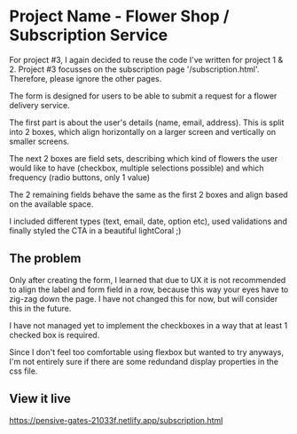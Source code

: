 # Project Name - Flower Shop / Subscription Service

For project #3, I again decided to reuse the code I've written for project 1 & 2. 
Project #3 focusses on the subscription page '/subscription.html'.
Therefore, please ignore the other pages. 

The form is designed for users to be able to submit a request for a flower delivery service. 

The first part is about the user's details (name, email, address).
This is split into 2 boxes, which align horizontally on a larger screen and vertically on smaller screens.

The next 2 boxes are field sets, describing which kind of flowers the user would like to have (checkbox, multiple selections possible) and which frequency (radio buttons, only 1 value)

The 2 remaining fields behave the same as the first 2 boxes and align based on the available space. 

I included different types (text, email, date, option etc), used validations and finally styled the CTA in a beautiful lightCoral ;) 


## The problem

Only after creating the form, I learned that due to UX it is not recommended to align the label and form field in a row, because this way your eyes have to zig-zag down the page. I have not changed this for now, but will consider this in the future.

I have not managed yet to implement the checkboxes in a way that at least 1 checked box is required.

Since I don't feel too comfortable using flexbox but wanted to try anyways, I'm not entirely sure if there are some redundand display properties in the css file.

## View it live

https://pensive-gates-21033f.netlify.app/subscription.html


